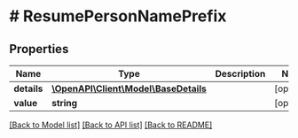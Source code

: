 # # ResumePersonNamePrefix

## Properties

Name | Type | Description | Notes
------------ | ------------- | ------------- | -------------
**details** | [**\OpenAPI\Client\Model\BaseDetails**](BaseDetails.md) |  | [optional]
**value** | **string** |  | [optional]

[[Back to Model list]](../../README.md#models) [[Back to API list]](../../README.md#endpoints) [[Back to README]](../../README.md)
